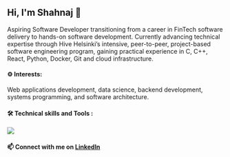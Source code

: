 ## Hi, I'm Shahnaj 👋

<!--
**shahnajsc/shahnajsc** is a ✨ _special_ ✨ repository because its `README.md` (this file) appears on your GitHub profile.
-->
Aspiring Software Developer transitioning from a career in FinTech software delivery to hands-on software development. Currently advancing technical expertise through Hive Helsinki’s intensive, peer-to-peer, project-based software engineering program, gaining practical experience in C, C++, React, Python, Docker, Git and cloud infrastructure.

#### ⚙️ Interests:
Web applications development, data science, backend development, systems programming, and software architecture.
#### 🛠️ Technical skills and Tools :
<div>
  <img align="center" src="https://skillicons.dev/icons?i=c,cpp,python,react,mysql,docker,aws,git,bash,linux,vscode&perline=6" />
</div>
<!--
<a href="https://en.wikipedia.org/wiki/C_(programming_language)" target="_blank">
  <img src="https://raw.githubusercontent.com/devicons/devicon/master/icons/c/c-original.svg" alt="C logo" width="40" height="40"/>
</a>
-->


#### 📫 Connect with me on [LinkedIn](https://www.linkedin.com/in/shahnajchowdhury/)

